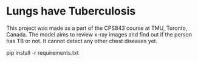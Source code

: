 # Lungs have Tuberculosis

This project was made as a part of the CPS843 course at TMU, Toronto, Canada.
The model aims to review x-ray images and find out if the person has TB or not. It cannot detect any other chest diseases yet.

pip install -r requirements.txt
